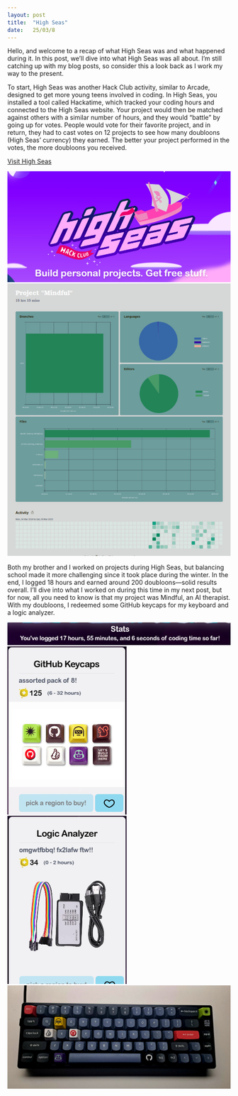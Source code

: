 ```yaml
---
layout: post
title:  "High Seas"
date:   25/03/8
---
```


<p class="intro"><span class="dropcap">H</span>ello, and welcome to a recap of what High Seas was and what happened during it. In this post, we’ll dive into what High Seas was all about. I’m still catching up with my blog posts, so consider this a look back as I work my way to the present.</p>

To start, High Seas was another Hack Club activity, similar to Arcade, designed to get more young teens involved in coding. In High Seas, you installed a tool called Hackatime, which tracked your coding hours and connected to the High Seas website. Your project would then be matched against others with a similar number of hours, and they would “battle” by going up for votes. People would vote for their favorite project, and in return, they had to cast votes on 12 projects to see how many doubloons (High Seas’ currency) they earned. The better your project performed in the votes, the more doubloons you received.

<a href="https://highseas.hackclub.com/">Visit High Seas</a>

<img src="/assets/img/high-seas/high-seas.jpg" alt="">
<img src="/assets/img/hackatime/hackatime.jpg" alt="">

Both my brother and I worked on projects during High Seas, but balancing school made it more challenging since it took place during the winter. In the end, I logged 18 hours and earned around 200 doubloons—solid results overall. I’ll dive into what I worked on during this time in my next post, but for now, all you need to know is that my project was Mindful, an AI therapist. With my doubloons, I redeemed some GitHub keycaps for my keyboard and a logic analyzer.

<img src="/assets/img/high-seas/coding-time.jpg" alt="">
<img src="/assets/img/high-seas/keycaps.jpg" alt="">
<img src="/assets/img/high-seas/logic-analizer.jpg" alt="">
<img src="/assets/img/high-seas/k6-keycaps.jpg" alt="">
